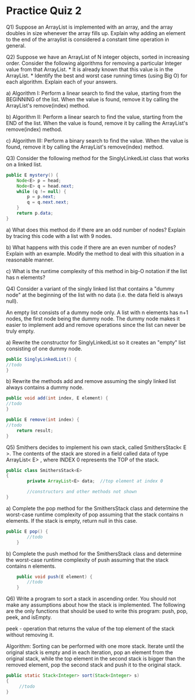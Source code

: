 # Practice Quiz 2

Q1) Suppose an ArrayList is implemented with an array, and the array doubles in size whenever the array fills up. Explain why adding an element to the end of the arraylist is considered a constant time operation in general.


Q2) Suppose we have an ArrayList of N integer objects, sorted in increasing order. Consider the following algorithms for removing a particular Integer value from that ArrayList.
    * It is already known that this value is in the ArrayList.
    * Identify the best and worst case running times (using Big O) for each algorithm. Explain each of your answers.

  a) Algorithm I: Perform a linear search to find the value, starting from the BEGINNING of the list. When the value is found, remove it by calling the ArrayList's remove(index) method.

  b) Algorithm II: Perform a linear search to find the value, starting from the END of the list. When the value is found, remove it by calling the ArrayList's remove(index) method.

  c) Algorithm III: Perform a binary search to find the value. When the value is found, remove it by calling the ArrayList's remove(index) method.


Q3) Consider the following method for the SinglyLinkedList class that works on a linked list.
```java
public E mystery() {
	Node<E> p = head;
	Node<E> q = head.next;
	while (q != null) {
		p = p.next;
		q = q.next.next;
	}
	return p.data;
}
```

a) What does this method do if there are an odd number of nodes? Explain by tracing this code with a list with 9 nodes.

b) What happens with this code if there are an even number of nodes? Explain with an example. Modify the method to deal with this situation in a reasonable manner.

c) What is the runtime complexity of this method in big-O notation if the list has n elements?


Q4) Consider a variant of the singly linked list that contains a "dummy node" at the beginning of the list with no data (i.e. the data field is always null). 

An empty list consists of a dummy node only. A list with n elements has n+1 nodes, the first node being the dummy node. The dummy node makes it easier to implement add and remove operations since the list can never be truly empty.

a) Rewrite the constructor for SinglyLinkedList so it creates an "empty" list consisting of one dummy node.
```java
public SinglyLinkedList() { 
//todo
}
```
b) Rewrite the methods add and remove assuming the singly linked list always contains a dummy node.

```java
public void add(int index, E element) { 
//todo
} 
```

```java
public E remove(int index) { 
//todo
	return result; 
} 
```

Q5)  Smithers decides to implement his own stack, called SmithersStack< E >. The contents of the stack are stored in a field called data of type ArrayList< E> , where INDEX 0 represents the TOP of the stack. 
```java
public class SmithersStack<E>
{
        private ArrayList<E> data;  //top element at index 0

        //constructors and other methods not shown
}
```


a) Complete the pop method for the SmithersStack class and determine the worst-case runtime complexity of pop assuming that the stack contains n elements. If the stack is empty, return null in this case.
```java
public E pop() {
		//todo
	}
```
b) Complete the push method for the SmithersStack class and determine the worst-case runtime complexity of push assuming that the stack contains n elements.

```java
	public void push(E element) {
		//todo
	}
```


Q6) Write a program to sort a stack in ascending order. You should not make any assumptions about how the stack is implemented. The following are the only functions that should be used to write this program: push, pop, peek, and isEmpty.

peek - operation that returns the value of the top element of the stack without removing it. 

Algorithm:
Sorting can be performed with one more stack.
Iterate until the original stack is empty and in each iteration, pop an element from the original stack, while the top element in the second stack is bigger than the removed element, pop the second stack and push it to the original stack. 
```java
public static Stack<Integer> sort(Stack<Integer> s)
{
     //todo
}
```
